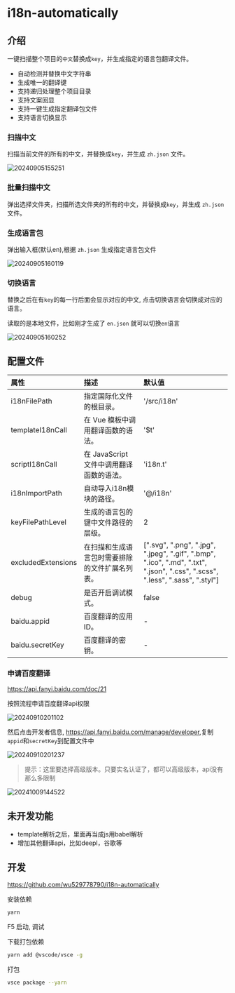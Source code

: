 # i18n-automatically

## 介绍

一键扫描整个项目的`中文`替换成`key`，并生成指定的语言包翻译文件。

- 自动检测并替换中文字符串
- 生成唯一的翻译键
- 支持递归处理整个项目目录
- 支持文案回显
- 支持一键生成指定翻译包文件
- 支持语言切换显示

### 扫描中文

扫描当前文件的所有的中文，并替换成`key`，并生成 `zh.json` 文件。

![20240905155251](https://gcore.jsdelivr.net/gh/wu529778790/image/blog/20240905155251.png)

### 批量扫描中文

弹出选择文件夹，扫描所选文件夹的所有的中文，并替换成`key`，并生成 `zh.json` 文件。

### 生成语言包

弹出输入框(默认en),根据 `zh.json` 生成指定语言包文件

![20240905160119](https://gcore.jsdelivr.net/gh/wu529778790/image/blog/20240905160119.png)

### 切换语言

替换之后在有`key`的每一行后面会显示对应的中文, 点击切换语言会切换成对应的语言。

读取的是本地文件，比如刚才生成了 `en.json` 就可以切换`en`语言

![20240905160252](https://gcore.jsdelivr.net/gh/wu529778790/image/blog/20240905160252.png)

## 配置文件

|属性|描述|默认值|
|:--|:--|:--|
|i18nFilePath|指定国际化文件的根目录。| '/src/i18n' |
|templateI18nCall|在 Vue 模板中调用翻译函数的语法。| '$t' |
|scriptI18nCall|在 JavaScript 文件中调用翻译函数的语法。| 'i18n.t' |
|i18nImportPath|自动导入i18n模块的路径。| '@/i18n' |
|keyFilePathLevel|生成的语言包的键中文件路径的层级。| 2 |
|excludedExtensions|在扫描和生成语言包时需要排除的文件扩展名列表。| [".svg", ".png", ".jpg", ".jpeg", ".gif", ".bmp", ".ico", ".md", ".txt", ".json", ".css", ".scss", ".less", ".sass", ".styl"] |
|debug|是否开启调试模式。|  false |
|baidu.appid|百度翻译的应用ID。| - |
|baidu.secretKey|百度翻译的密钥。| - |

### 申请百度翻译

<https://api.fanyi.baidu.com/doc/21>

按照流程申请百度翻译api权限

![20240910201102](https://gcore.jsdelivr.net/gh/wu529778790/image/blog/20240910201102.png)

然后点击开发者信息, <https://api.fanyi.baidu.com/manage/developer>,复制`appid`和`secretKey`到配置文件中

![20240910201237](https://gcore.jsdelivr.net/gh/wu529778790/image/blog/20240910201237.png)

> 提示：这里要选择高级版本。只要实名认证了，都可以高级版本，api没有那么多限制

![20241009144522](https://gcore.jsdelivr.net/gh/wu529778790/image/blog/20241009144522.png)

## 未开发功能

- template解析之后，里面再当成js用babel解析
- 增加其他翻译api，比如deepl，谷歌等

## 开发

<https://github.com/wu529778790/i18n-automatically>

安装依赖

```bash
yarn
```

F5 启动, 调试

下载打包依赖

```bash
yarn add @vscode/vsce -g
```

打包

```bash
vsce package --yarn
```
